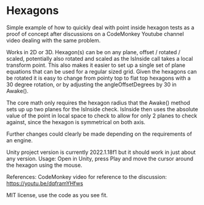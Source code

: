 # Hexagons

Simple example of how to quickly deal with point inside hexagon tests as a proof of concept after discussions on a CodeMonkey Youtube channel video dealing with the same problem.

Works in 2D or 3D.
Hexagon(s) can be on any plane, offset / rotated / scaled, potentially also rotated and scaled as the IsInside call takes a local transform point. This also makes it easier to set up a single set of plane equations that can be used for a regular sized grid.
Given the hexagons can be rotated it is easy to change from pointy top to flat top hexagons with a 30 degree rotation, or by adjusting the angleOffsetDegrees by 30 in Awake().

The core math only requires the hexagon radius that the Awake() method sets up up two planes for the IsInside check. IsInside then uses the absolute value of the point in local space to check to allow for only 2 planes to check against, since the hexagon is symmetrical on both axis.

Further changes could clearly be made depending on the requirements of an engine.

Unity project version is currently 2022.1.18f1 but it should work in just about any version.
Usage: Open in Unity, press Play and move the cursor around the hexagon using the mouse.

References:
CodeMonkey video for reference to the discussion: https://youtu.be/dqframYHfws

MIT license, use the code as you see fit.
